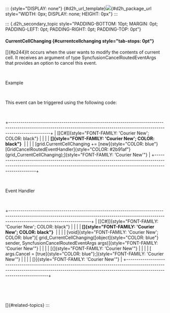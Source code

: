 ::: {style="DISPLAY: none"}
[](ms-xhelp:///?Id=d2h_url_template){#d2h_url_template}![](!package_url!){#d2h_package_url style="WIDTH: 0px; DISPLAY: none; HEIGHT: 0px"}
:::

::: {.d2h_secondary_topic style="PADDING-BOTTOM: 10pt; MARGIN: 0pt; PADDING-LEFT: 0pt; PADDING-RIGHT: 0pt; PADDING-TOP: 0pt"}
#### CurrentCellChanging {#currentcellchanging style="tab-stops: 0pt"}

[]{#p244}It occurs when the user wants to modify the contents of current cell. It receives an argument of type SyncfusionCancelRoutedEventArgs that provides an option to cancel this event.

 

Example

 

This event can be triggered using the following code:

 

+--------------------------------------------------------------------------------------------------------------------------------------------------------------------------------+
| [\[C#\]]{style="FONT-FAMILY: 'Courier New'; COLOR: black"}                                                                                                                     |
|                                                                                                                                                                                |
| **[]{style="FONT-FAMILY: 'Courier New'; COLOR: black"}**                                                                                                                       |
|                                                                                                                                                                                |
| [grid.CurrentCellChanging += [new]{style="COLOR: blue"} [GridCancelRoutedEventHandler]{style="COLOR: #2b91af"}(grid_CurrentCellChanging);]{style="FONT-FAMILY: 'Courier New'"} |
+--------------------------------------------------------------------------------------------------------------------------------------------------------------------------------+

 

Event Handler

 

+----------------------------------------------------------------------------------------------------------------------------------------------------------------------------------------------------+
| [\[C#\]]{style="FONT-FAMILY: 'Courier New'; COLOR: black"}                                                                                                                                         |
|                                                                                                                                                                                                    |
| **[]{style="FONT-FAMILY: 'Courier New'; COLOR: black"}**                                                                                                                                           |
|                                                                                                                                                                                                    |
| [void]{style="FONT-FAMILY: 'Courier New'; COLOR: blue"}[ grid_CurrentCellChanging([object]{style="COLOR: blue"} sender, SyncfusionCancelRoutedEventArgs args)]{style="FONT-FAMILY: 'Courier New'"} |
|                                                                                                                                                                                                    |
| [{]{style="FONT-FAMILY: 'Courier New'"}                                                                                                                                                            |
|                                                                                                                                                                                                    |
| [    args.Cancel = [true]{style="COLOR: blue"};]{style="FONT-FAMILY: 'Courier New'"}                                                                                                               |
|                                                                                                                                                                                                    |
| [}]{style="FONT-FAMILY: 'Courier New'"}                                                                                                                                                            |
+----------------------------------------------------------------------------------------------------------------------------------------------------------------------------------------------------+

 

 

[]{#related-topics}
:::

